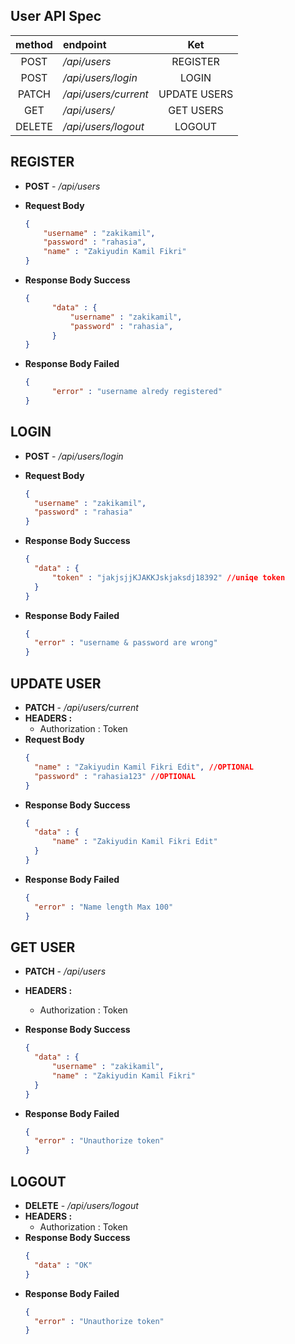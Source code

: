 ## **User API Spec**


|method|endpoint|Ket|
|:---:|:---|:---:|
|POST|_/api/users_|REGISTER|
|POST|_/api/users/login_|LOGIN|
|PATCH|_/api/users/current_|UPDATE USERS|
|GET|_/api/users/_|GET USERS|
|DELETE|_/api/users/logout_|LOGOUT|



## **REGISTER**
- **POST** - _/api/users_
  
- **Request Body**
    ```json
    {
        "username" : "zakikamil",
        "password" : "rahasia",
        "name" : "Zakiyudin Kamil Fikri"
    }
    ```

- **Response Body Success**
  ```json
  {
        "data" : {
            "username" : "zakikamil",
            "password" : "rahasia",
        }
  }
  ```

- **Response Body Failed**
  ```json
  {
        "error" : "username alredy registered"
  }
  ```


## **LOGIN**

- **POST** - _/api/users/login_
- **Request Body**
  ```json
  {
    "username" : "zakikamil",
    "password" : "rahasia"
  }
  ```

- **Response Body Success**
  ```json
  {
    "data" : {
        "token" : "jakjsjjKJAKKJskjaksdj18392" //uniqe token
    }
  }
  ```

- **Response Body Failed**
  ```json
  {
    "error" : "username & password are wrong"
  }
  ```

## **UPDATE USER**

- **PATCH** - _/api/users/current_
- **HEADERS :**
  - Authorization : Token
- **Request Body**
  ```json
  {
    "name" : "Zakiyudin Kamil Fikri Edit", //OPTIONAL
    "password" : "rahasia123" //OPTIONAL
  }
  ```
- **Response Body Success**
  ```json
  {
    "data" : {
        "name" : "Zakiyudin Kamil Fikri Edit"
    }
  }
  ```
- **Response Body Failed**
  ```json
  {
    "error" : "Name length Max 100"
  }
  ```


## **GET USER**

- **PATCH** - _/api/users_
- **HEADERS :**
  - Authorization : Token

- **Response Body Success**
  ```json
  {
    "data" : {
        "username" : "zakikamil",
        "name" : "Zakiyudin Kamil Fikri"
    }
  }
  ```
- **Response Body Failed**
  ```json
  {
    "error" : "Unauthorize token"
  }
  ```

## **LOGOUT**

- **DELETE** - _/api/users/logout_
- **HEADERS :**
  - Authorization : Token
- **Response Body Success**
  ```json
  {
    "data" : "OK"
  }
  ``` 
- **Response Body Failed**
  ```json
  {
    "error" : "Unauthorize token"
  }
  ```
